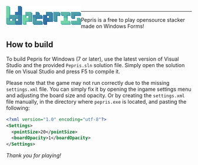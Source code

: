 <a href="https://flarom.github.io/pepris-page">
  <img align="left" src="Resources/fullLogo1.png" width="203px"/>
</a>

---

Pepris is a free to play opensource stacker made on Windows Forms!

## How to build
To build Pepris for Windows (7 or later), use the latest version of Visual Studio and the provided `Pepris.sln` solution file.
Simply open the solution file on Visual Studio and press F5 to compile it.

Please note that the game may not run correctly due to the missing `settings.xml` file.
You can simply fix it by opening the ingame settings menu and adjusting the board size and opacity.
Or by creating the `settings.xml` file manually, in the directory where `pepris.exe` is located, and pasting the following:
```xml
<?xml version="1.0" encoding="utf-8"?>
<Settings>
  <pointSize>20</pointSize>
  <boardOpacity>1</boardOpacity>
</Settings>
```

*Thank you for playing!*
